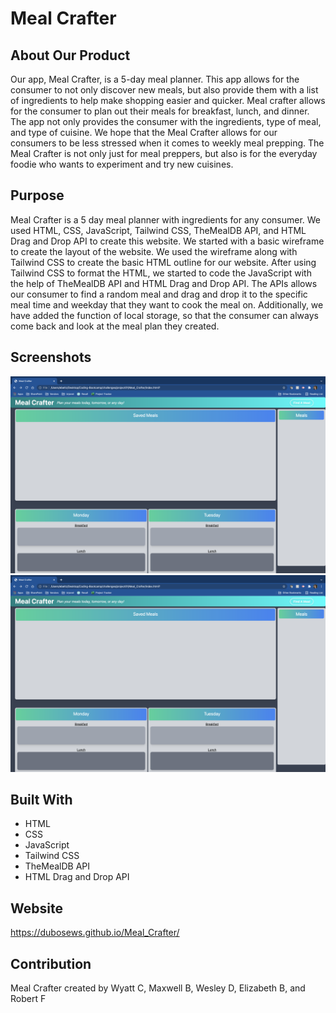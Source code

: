 # Meal Crafter

## About Our Product
Our app, Meal Crafter, is a 5-day meal planner. This app allows for the consumer to not only discover new meals, but also provide them with a list of ingredients to help make shopping easier and quicker. Meal crafter allows for the consumer to plan out their meals for breakfast, lunch, and dinner. The app not only provides the consumer with the ingredients, type of meal, and type of cuisine. We hope that the Meal Crafter allows for our consumers to be less stressed when it comes to weekly meal prepping. The Meal Crafter is not only just for meal preppers, but also is for the everyday foodie who wants to experiment and try new cuisines.

## Purpose
Meal Crafter is a 5 day meal planner with ingredients for any consumer. We used HTML, CSS, JavaScript, Tailwind CSS, TheMealDB API, and HTML Drag and Drop API to create this website. We started with a basic wireframe to create the layout of the website. We used the wireframe along with Tailwind CSS to create the basic HTML outline for our website. After using Tailwind CSS to format the HTML, we started to code the JavaScript with the help of TheMealDB API and HTML Drag and Drop API. The APIs allows our consumer to find a random meal and drag and drop it to the specific meal time and weekday that they want to cook the meal on. Additionally, we have added the function of local storage, so that the consumer can always come back and look at the meal plan they created.  

## Screenshots
![Screenshot #1](https://github.com/dubosews/meal_crafter/blob/main/assets/media/screenshot1.png)
![Screenshot #2](https://github.com/dubosews/meal_crafter/blob/main/assets/media/screenshot2.png)

## Built With
* HTML
* CSS
* JavaScript
* Tailwind CSS
* TheMealDB API
* HTML Drag and Drop API

## Website
https://dubosews.github.io/Meal_Crafter/

## Contribution
Meal Crafter created by Wyatt C, Maxwell B, Wesley D, Elizabeth B, and Robert F
